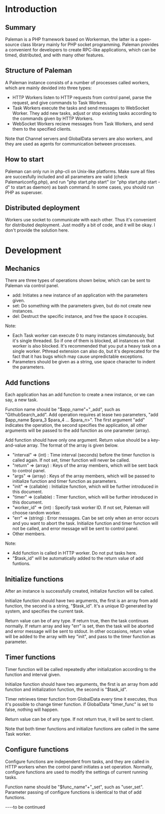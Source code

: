 # Introduction

## Summary
Paleman is a PHP framework based on Workerman, the latter is a open-source class library mainly for PHP socket programming. Paleman provides a convenient for developers to create RPC-like applications, which can be timed, distributed, and with many other features.

## Structure of Paleman
A Paleman instance consists of a number of processes called workers, which are mainly devided into three types:
* HTTP Workers listen to HTTP requests from control panel, parse the request, and give commands to Task Workers.
* Task Workers execute the tasks and send messages to WebSocket Worker. They add new tasks, adjust or stop existing tasks according to the commands given by HTTP Workers.
* WebSocket Workers recieve messages from Task Workers, and send them to the specified clients.

Note that Channel servers and GlobalData servers are also workers, and they are used as agents for communication between processes.

## How to start
Paleman can only run in php-cli on Unix-like platforms. Make sure all files are succesfully included and all parameters are valid (check Paleman\config.php), and run "php start.php start" (or "php start.php start -d" to start as daemon) as bash command. In some cases, you should run PHP as superuser.

## Distributed deployment
Workers use socket to communicate with each other. Thus it's convenient for distributed deployment. Just modify a bit of code, and it will be okay. I don't provide the solution here.

# Development

## Mechanics
There are three types of operations shown below, which can be sent to Paleman via control panel. 
* add: Initiates a new instance of an application with the parameters given.
* set: Do something with the parameters given, but do not create new instances.
* del: Destruct the specific instance, and free the space it occupies.

Note:
* Each Task worker can execute 0 to many instances simutanously, but it's single threaded. So if one of them is blocked, all instances on that worker is also blocked. It's recommended that you put a heavy task on a single worker. Pthread extension can also do, but it's deprecated for the fact that it has bugs which may cause unpredictable exceptions.
* Parameters should be given as a string, use space character to indent the parameters.

## Add functions

Each application has an add function to create a new instance, or we can say, a new task.

Function name should be "$app\_name"+"\_add", such as "GithubSearch\_add". Add operation requires at lease two parameters, "add $app\_name $para\_3 $para\_4 ... $para\_n\>". The first argument "add" indicates the operation, the second specifies the application, all other arguments will be passed to the add function as one parameter (array).

Add function should have only one argument. Return value should be a key-and-value array. The format of the array is given below.
* "interval" => (int) : Time interval (seconds) before the timer function is called again. If not set, timer function will never be called.
* "return" => (array) : Keys of the array members, which will be sent back to control panel.
* "args" => (array) : Keys of the array members, which will be passed to initialize function and timer function as parameters.
* "init" => (callable) : Initialize function, which will be further introduced in this document.
* "timer" => (callable) : Timer function, which will be further introduced in this document.
* "worker_id" => (int) : Specify task worker ID. If not set, Paleman will choose random worker.
* "err" => (string) : Error messages. Can be set only when an error occurs and you want to abort the task. Initialize function and timer function will not be called, and error message will be sent to control panel.
* Other members.

Note:
* Add function is called in HTTP worker. Do not put tasks here.
* "$task_id" will be automatically added to the return value of add funtions.

## Initialize functions
After an instance is successfully created, initialize function will be called.

Initialize function should have two arguments, the first is an array from add function, the second is a string, "$task\_id". It's a unique ID generated by system, and specifies the current task.

Return value can be of any type. If return true, then the task continues normally. If return array and key "err" is set, then the task will be aborted and error message will be sent to stdout. In other occasions, return value will be added to the array with key "init", and pass to the timer function as parameter.

## Timer functions
Timer function will be called repeatedly after initialization according to the function and interval given.

Initialize function should have two arguments, the first is an array from add function and initialization function, the second is "$task\_id".

Timer retrieves timer function from GlobalData every time it executes, thus it's possible to change timer function. if GlobalData "timer_func" is set to false, nothing will happen.

Return value can be of any type. If not return true, it will be sent to client.

Note that both timer functions and initialize functions are called in the same Task worker.

## Configure functions

Configure functions are independent from tasks, and they are called in HTTP workers when the control panel initiates a set operation. Normally, configure functions are used to modify the settings of current running tasks.

Function name should be "$func\_name"+"\_set", such as "user\_set". Parameter passing of configure functions is identical to that of add functions.

----to be continued